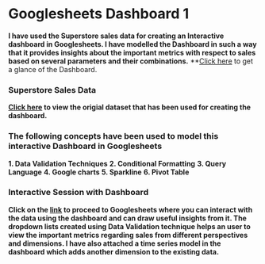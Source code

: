 # Googlesheets Dashboard 1
**I have used the Superstore sales data for creating an Interactive dashboard in Googlesheets. I have modelled the Dashboard in such a way that it provides insights about the important metrics with respect to sales based on several parameters and their combinations.**
**<a href="https://github.com/BinayakBasu/Googlesheets-Dashboard/blob/main/Googlesheets%20Dashboard%201/superstore_sales.dashboard.pdf">Click here</a> to get a glance of the Dashboard. 

### Superstore Sales Data 
**<a href="https://docs.google.com/spreadsheets/d/e/2PACX-1vSn4n-UHmhaIhQqBDa3ekq_3B5sNc5EjRvjq3De05rhsoBewYBwQygLhrgj4jRXjw/pubhtml?gid=1860229051&single=true">Click here</a> to view the origial dataset that has been used for creating the dashboard.**

### The following concepts have been used to model this interactive Dashboard in Googlesheets
**1. Data Validation Techniques**
**2. Conditional Formatting**
**3. Query Language** 
**4. Google charts**
**5. Sparkline**
**6. Pivot Table**

### Interactive Session with Dashboard 
**Click on the <a href="https://docs.google.com/spreadsheets/d/1zy9o8fj9b8N2PBTXBJptqCK0pGWdhs_VhKeCClrEGHo/edit?usp=sharing">link</a> to proceed to Googlesheets where you can interact with the data using the dashboard and can draw useful insights from it. The dropdown lists created using Data Validation technique helps an user to view the important metrics regarding sales from different perspectives and dimensions. I have also attached a time series model in the dashboard which adds another dimension to the existing data.**





